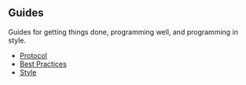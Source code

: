 Guides
------

Guides for getting things done, programming well, and programming in style.

* [Protocol](/thoughtbot/guides/blob/master/protocol)
* [Best Practices](/thoughtbot/guides/blob/master/best-practices)
* [Style](/thoughtbot/guides/blob/master/style)
